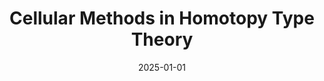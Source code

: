 ---
title: "Cellular Methods in Homotopy Type Theory"
collection: publications
permalink: /publication/cellular
date: 2025-01-01
venue: 'Preprint, 2025'
paperurl: 'https://aljungstrom.github.io/files/cellular2025.pdf'
citation: 'Axel Ljungström, Loïc Pujet'
---